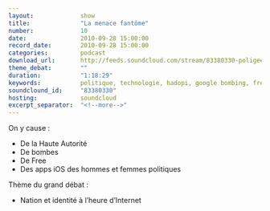 ```yaml
---
layout:             show
title:              "La menace fantôme"
number:             10
date:               2010-09-28 15:00:00
record_date:        2010-09-28 15:00:00
categories:         podcast
download_url:       http://feeds.soundcloud.com/stream/83380330-poligeek-poligeek10.mp3
theme_debat:        ""
duration:           "1:18:29"
keywords:           politique, technologie, hadopi, google bombing, free, application, app, iphone, internet, identité nationale
soundclound_id:     "83380330"
hosting:            soundcloud
excerpt_separator:  "<!--more-->"
---
```



On y cause :

- De la Haute Autorité
- De bombes
- De Free
- Des apps iOS des hommes et femmes politiques

Thème du grand débat :

- Nation et identité à l’heure d’Internet
